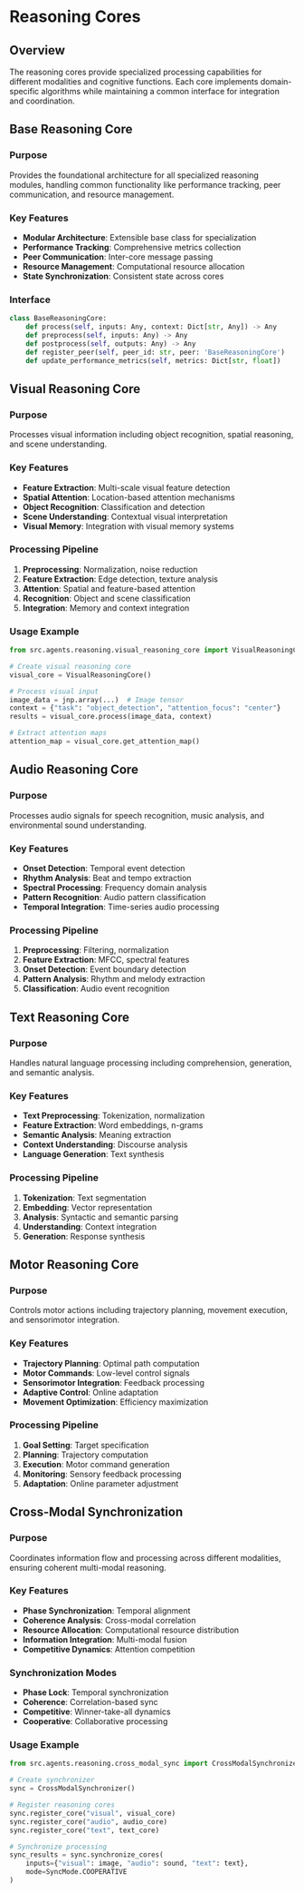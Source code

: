 # Reasoning Cores

## Overview

The reasoning cores provide specialized processing capabilities for different modalities and cognitive functions. Each core implements domain-specific algorithms while maintaining a common interface for integration and coordination.

## Base Reasoning Core

### Purpose
Provides the foundational architecture for all specialized reasoning modules, handling common functionality like performance tracking, peer communication, and resource management.

### Key Features
- **Modular Architecture**: Extensible base class for specialization
- **Performance Tracking**: Comprehensive metrics collection
- **Peer Communication**: Inter-core message passing
- **Resource Management**: Computational resource allocation
- **State Synchronization**: Consistent state across cores

### Interface
```python
class BaseReasoningCore:
    def process(self, inputs: Any, context: Dict[str, Any]) -> Any
    def preprocess(self, inputs: Any) -> Any
    def postprocess(self, outputs: Any) -> Any
    def register_peer(self, peer_id: str, peer: 'BaseReasoningCore')
    def update_performance_metrics(self, metrics: Dict[str, float])
```

## Visual Reasoning Core

### Purpose
Processes visual information including object recognition, spatial reasoning, and scene understanding.

### Key Features
- **Feature Extraction**: Multi-scale visual feature detection
- **Spatial Attention**: Location-based attention mechanisms
- **Object Recognition**: Classification and detection
- **Scene Understanding**: Contextual visual interpretation
- **Visual Memory**: Integration with visual memory systems

### Processing Pipeline
1. **Preprocessing**: Normalization, noise reduction
2. **Feature Extraction**: Edge detection, texture analysis
3. **Attention**: Spatial and feature-based attention
4. **Recognition**: Object and scene classification
5. **Integration**: Memory and context integration

### Usage Example
```python
from src.agents.reasoning.visual_reasoning_core import VisualReasoningCore

# Create visual reasoning core
visual_core = VisualReasoningCore()

# Process visual input
image_data = jnp.array(...)  # Image tensor
context = {"task": "object_detection", "attention_focus": "center"}
results = visual_core.process(image_data, context)

# Extract attention maps
attention_map = visual_core.get_attention_map()
```

## Audio Reasoning Core

### Purpose
Processes audio signals for speech recognition, music analysis, and environmental sound understanding.

### Key Features
- **Onset Detection**: Temporal event detection
- **Rhythm Analysis**: Beat and tempo extraction
- **Spectral Processing**: Frequency domain analysis
- **Pattern Recognition**: Audio pattern classification
- **Temporal Integration**: Time-series audio processing

### Processing Pipeline
1. **Preprocessing**: Filtering, normalization
2. **Feature Extraction**: MFCC, spectral features
3. **Onset Detection**: Event boundary detection
4. **Pattern Analysis**: Rhythm and melody extraction
5. **Classification**: Audio event recognition

## Text Reasoning Core

### Purpose
Handles natural language processing including comprehension, generation, and semantic analysis.

### Key Features
- **Text Preprocessing**: Tokenization, normalization
- **Feature Extraction**: Word embeddings, n-grams
- **Semantic Analysis**: Meaning extraction
- **Context Understanding**: Discourse analysis
- **Language Generation**: Text synthesis

### Processing Pipeline
1. **Tokenization**: Text segmentation
2. **Embedding**: Vector representation
3. **Analysis**: Syntactic and semantic parsing
4. **Understanding**: Context integration
5. **Generation**: Response synthesis

## Motor Reasoning Core

### Purpose
Controls motor actions including trajectory planning, movement execution, and sensorimotor integration.

### Key Features
- **Trajectory Planning**: Optimal path computation
- **Motor Commands**: Low-level control signals
- **Sensorimotor Integration**: Feedback processing
- **Adaptive Control**: Online adaptation
- **Movement Optimization**: Efficiency maximization

### Processing Pipeline
1. **Goal Setting**: Target specification
2. **Planning**: Trajectory computation
3. **Execution**: Motor command generation
4. **Monitoring**: Sensory feedback processing
5. **Adaptation**: Online parameter adjustment

## Cross-Modal Synchronization

### Purpose
Coordinates information flow and processing across different modalities, ensuring coherent multi-modal reasoning.

### Key Features
- **Phase Synchronization**: Temporal alignment
- **Coherence Analysis**: Cross-modal correlation
- **Resource Allocation**: Computational resource distribution
- **Information Integration**: Multi-modal fusion
- **Competitive Dynamics**: Attention competition

### Synchronization Modes
- **Phase Lock**: Temporal synchronization
- **Coherence**: Correlation-based sync
- **Competitive**: Winner-take-all dynamics
- **Cooperative**: Collaborative processing

### Usage Example
```python
from src.agents.reasoning.cross_modal_sync import CrossModalSynchronizer

# Create synchronizer
sync = CrossModalSynchronizer()

# Register reasoning cores
sync.register_core("visual", visual_core)
sync.register_core("audio", audio_core)
sync.register_core("text", text_core)

# Synchronize processing
sync_results = sync.synchronize_cores(
    inputs={"visual": image, "audio": sound, "text": text},
    mode=SyncMode.COOPERATIVE
)
```
